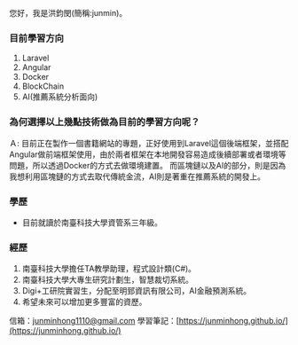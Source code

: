 您好，我是洪鈞閔(簡稱:junmin)。

### 目前學習方向
1. Laravel
2. Angular
3. Docker
4. BlockChain
5. AI(推薦系統分析面向)

### 為何選擇以上幾點技術做為目前的學習方向呢？
Ａ: 目前正在製作一個書籍網站的專題，正好使用到Laravel這個後端框架，並搭配Angular做前端框架使用，由於兩者框架在本地開發容易造成後續部署或者環境等問題，所以透過Docker的方式去做環境建置。
    而區塊鏈以及AI的部分，則是因為我想利用區塊鏈的方式去取代傳統金流，AI則是著重在推薦系統的開發上。

### 學歷
- 目前就讀於南臺科技大學資管系三年級。

### 經歷
1. 南臺科技大學擔任TA教學助理，程式設計類(C#)。
2. 南臺科技大學大專生研究計劃生，智慧裁切系統。
3. Digi+工研院實習生，分配至明郅資訊有限公司，AI金融預測系統。
4. 希望未來可以增加更多豐富的資歷。

信箱：[junminhong1110@gmail.com](mailto:junminhong1110@gmail.com)
學習筆記：[https://junminhong.github.io/](https://junminhong.github.io/)

